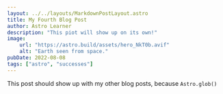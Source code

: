 ```yaml
---
layout: ../../layouts/MarkdownPostLayout.astro
title: My Fourth Blog Post
author: Astro Learner
description: "This piot will show up on its own!"
image:
    url: "https://astro.build/assets/hero_NkT0b.avif"
    alt: "Earth seen from space."
pubDate: 2022-08-08
tags: ["astro", "successes"]
---
```

This post should show up with my other blog posts, because `Astro.glob()`
